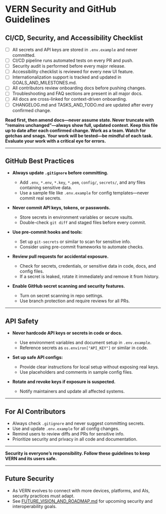 # VERN Security and GitHub Guidelines

## CI/CD, Security, and Accessibility Checklist

- [ ] All secrets and API keys are stored in `.env.example` and never committed.
- [ ] CI/CD pipeline runs automated tests on every PR and push.
- [ ] Security audit is performed before every major release.
- [ ] Accessibility checklist is reviewed for every new UI feature.
- [ ] Internationalization support is tracked and updated in GOALS_AND_MILESTONES.md.
- [ ] All contributors review onboarding docs before pushing changes.
- [ ] Troubleshooting and FAQ sections are present in all major docs.
- [ ] All docs are cross-linked for context-driven onboarding.
- [ ] CHANGELOG.md and TASKS_AND_TODO.md are updated after every confirmed change.

**Read first, then amend docs—never assume state. Never truncate with “remains unchanged”—always show full, updated context. Keep this file up to date after each confirmed change. Work as a team. Watch for gotchas and snags. Your work will be tested—be mindful of each task. Evaluate your work with a critical eye for errors.**

---

## GitHub Best Practices

- **Always update `.gitignore` before committing.**
  - Add `.env`, `*.env`, `*.key`, `*.pem`, `config/`, `secrets/`, and any files containing sensitive data.
  - Use a sample file like `.env.example` for config templates—never commit real secrets.

- **Never commit API keys, tokens, or passwords.**
  - Store secrets in environment variables or secure vaults.
  - Double-check `git diff` and staged files before every commit.

- **Use pre-commit hooks and tools:**
  - Set up `git-secrets` or similar to scan for sensitive info.
  - Consider using pre-commit frameworks to automate checks.

- **Review pull requests for accidental exposure.**
  - Check for secrets, credentials, or sensitive data in code, docs, and config files.
  - If a secret is leaked, rotate it immediately and remove it from history.

- **Enable GitHub secret scanning and security features.**
  - Turn on secret scanning in repo settings.
  - Use branch protection and require reviews for all PRs.

---

## API Safety

- **Never hardcode API keys or secrets in code or docs.**
  - Use environment variables and document setup in `.env.example`.
  - Reference secrets as `os.environ["API_KEY"]` or similar in code.

- **Set up safe API configs:**
  - Provide clear instructions for local setup without exposing real keys.
  - Use placeholders and comments in sample config files.

- **Rotate and revoke keys if exposure is suspected.**
  - Notify maintainers and update all affected systems.

---

## For AI Contributors

- Always check `.gitignore` and never suggest committing secrets.
- Use and update `.env.example` for all config changes.
- Remind users to review diffs and PRs for sensitive info.
- Prioritize security and privacy in all code and documentation.

---

**Security is everyone’s responsibility. Follow these guidelines to keep VERN and its users safe.**

---

## Future Security

- As VERN evolves to connect with more devices, platforms, and AIs, security practices must adapt.
- See [FUTURE_VISION_AND_ROADMAP.md](FUTURE_VISION_AND_ROADMAP.md) for upcoming security and interoperability goals.
